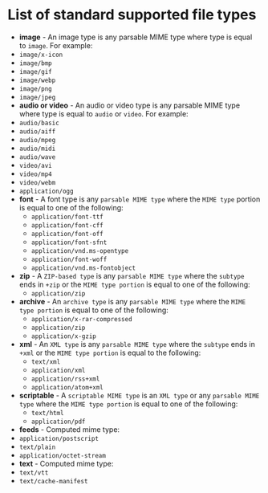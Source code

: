 # List of standard supported file types

* **image** - An image type is any parsable MIME type where type is equal to `image`. For example:
 * `image/x-icon`
 * `image/bmp`
 * `image/gif`
 * `image/webp`
 * `image/png`
 * `image/jpeg`
* **audio or video** - An audio or video type is any parsable MIME type where type is equal to `audio` or `video`. For example:
 * `audio/basic`
 * `audio/aiff`
 * `audio/mpeg`
 * `audio/midi`
 * `audio/wave`
 * `video/avi`
 * `video/mp4`
 * `video/webm`
 * `application/ogg`
* **font** - A font type is any `parsable MIME type` where the `MIME type` portion is equal to one of the following:
  * `application/font-ttf`
  * `application/font-cff`
  * `application/font-off`
  * `application/font-sfnt`
  * `application/vnd.ms-opentype`
  * `application/font-woff`
  * `application/vnd.ms-fontobject`
* **zip** - A `ZIP-based type` is any `parsable MIME type` where the `subtype` ends in `+zip` or the `MIME type portion` is equal to one of the following: 
  * `application/zip`
* **archive** - An `archive type` is any `parsable MIME type` where the `MIME type portion` is equal to one of the following:
  * `application/x-rar-compressed`
  * `application/zip`
  * `application/x-gzip`
* **xml** - An `XML type` is any `parsable MIME type` where the `subtype` ends in `+xml` or the `MIME type portion` is equal to the following: 
  * `text/xml`
  * `application/xml`
  * `application/rss+xml`
  * `application/atom+xml`
* **scriptable** - A `scriptable MIME type` is an `XML type` or any `parsable MIME type` where the `MIME type portion` is equal to one of the following:
  * `text/html`
  * `application/pdf`
 * **feeds** - Computed mime type:
  * `application/postscript`
  * `text/plain`
  * `application/octet-stream`
 * **text** - Computed mime type:
  * `text/vtt`
  * `text/cache-manifest`

